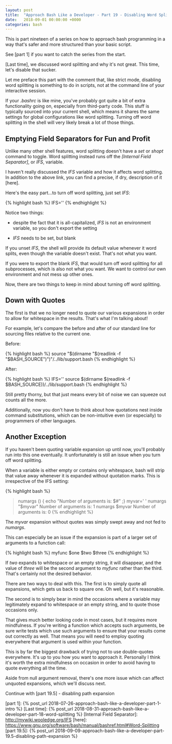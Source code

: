 ```yaml
---
layout: post
title:  "Approach Bash Like a Developer - Part 19 - Disabling Word Splitting"
date:   2018-09-01 00:00:00 +0000
categories: bash
---
```


This is part nineteen of a series on how to approach bash programming in
a way that's safer and more structured than your basic script.

See [part 1] if you want to catch the series from the start.

[Last time], we discussed word splitting and why it's not great.
This time, let's disable that sucker.

Let me preface this part with the comment that, like strict mode,
disabling word splitting is something to do in scripts, not at the
command line of your interactive session.

If your *.bashrc* is like mine, you've probably got quite a bit of extra
functionality going on, especially from third-party code.  This stuff is
typically sourced into your current shell, which means it shares the
same settings for global configurations like word splitting.  Turning
off word splitting in the shell will very likely break a lot of those
things.

Emptying Field Separators for Fun and Profit
--------------------------------------------

Unlike many other shell features, word splitting doesn't have a *set* or
*shopt* command to toggle.  Word splitting instead runs off the
*[Internal Field Separator]*, or *IFS*, variable.

I haven't really discussed the *IFS* variable and how it affects word
splitting.  In addition to the above link, you can find a precise, if
dry, description of it [here].

Here's the easy part...to turn off word splitting, just set *IFS*:

{% highlight bash %}
IFS=''
{% endhighlight %}

Notice two things:

-   despite the fact that it is all-capitalized, *IFS* is not an
    environment variable, so you don't export the setting

-   *IFS* needs to be set, but blank

If you unset *IFS*, the shell will provide its default value whenever it
word splits, even though the variable doesn't exist.  That's not what
you want.

If you were to export the blank *IFS*, that would turn off word
splitting for all subprocesses, which is also not what you want.  We
want to control our own environment and not mess up other ones.

Now, there are two things to keep in mind about turning off word
splitting.

Down with Quotes
----------------

The first is that we no longer need to quote our various expansions in
order to allow for whitespace in the results.  That's what I'm talking
about!

For example, let's compare the before and after of our standard line for
sourcing files relative to the current one.

Before:

{% highlight bash %}
source "$(dirname "$(readlink -f "$BASH_SOURCE")")"/../lib/support.bash
{% endhighlight %}

After:

{% highlight bash %}
IFS=''
source $(dirname $(readlink -f $BASH_SOURCE))/../lib/support.bash
{% endhighlight %}

Still pretty thorny, but that just means every bit of noise we can
squeeze out counts all the more.

Additionally, now you don't have to think about how quotations nest
inside command substitutions, which can be non-intuitive even (or
especially) to programmers of other languages.

Another Exception
-----------------

If you haven't been quoting variable expansion up until now, you'll
probably run into this one eventually.  It unfortunately is still an
issue when you turn off word splitting.

When a variable is either empty or contains only whitespace, bash will
strip that value away whenever it is expanded without quotation marks.
This is irrespective of the IFS setting:

{% highlight bash %}
> numargs () { echo "Number of arguments is: $#" ;}
> myvar=' '
> numargs "$myvar"
Number of arguments is: 1
> numargs $myvar
Number of arguments is: 0
{% endhighlight %}

The *myvar* expansion without quotes was simply swept away and not fed
to *numargs*.

This can especially be an issue if the expansion is part of a larger set
of arguments to a function call:

{% highlight bash %}
myfunc $one $two $three
{% endhighlight %}

If *two* expands to whitespace or an empty string, it will disappear,
and the value of *three* will be the second argument to *myfunc* rather
than the third.  That's certainly not the desired behavior.

There are two ways to deal with this.  The first is to simply quote all
expansions, which gets us back to square one.  Oh well, but it's
reasonable.

The second is to simply bear in mind the occasions where a variable may
legitimately expand to whitespace or an empty string, and to quote those
occasions only.

That gives much better looking code in most cases, but it requires more
mindfulness.  If you're writing a function which accepts such arguments,
be sure write tests which use such arguments to ensure that your results
come out correctly as well.  That means you will need to employ quoting
everywhere that argument is used within your function.

This is by far the biggest drawback of trying not to use double-quotes
everywhere.  It's up to you how you want to approach it.  Personally I
think it's worth the extra mindfulness on occasion in order to avoid
having to quote everything all the time.

Aside from null argument removal, there's one more issue which can
affect unquoted expansions, which we'll discuss next.

Continue with [part 19.5] - disabling path expansion

  [part 1]:       {% post_url 2018-07-26-approach-bash-like-a-developer-part-1-intro                      %}
  [Last time]:    {% post_url 2018-08-31-approach-bash-like-a-developer-part-18-word-splitting            %}
  [Internal Field Separator]: http://mywiki.wooledge.org/IFS
  [here]:         https://www.gnu.org/software/bash/manual/bashref.html#Word-Splitting
  [part 19.5]:      {% post_url 2018-09-09-approach-bash-like-a-developer-part-19.5-disabling-path-expansion %}
